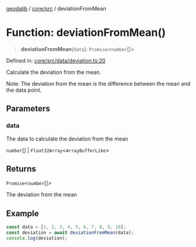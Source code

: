 [geodalib](../../../modules.md) / [core/src](../index.md) / deviationFromMean

# Function: deviationFromMean()

> **deviationFromMean**(`data`): `Promise`\<`number`[]\>

Defined in: [core/src/data/deviation.ts:20](https://github.com/GeoDaCenter/geoda-lib/blob/3f9453a08cf3d7f96b1a0d65d18359804129d8d2/js/packages/core/src/data/deviation.ts#L20)

Calculate the deviation from the mean.

Note: The deviation from the mean is the difference between the mean and the data point.

## Parameters

### data

The data to calculate the deviation from the mean

`number`[] | `Float32Array`\<`ArrayBufferLike`\>

## Returns

`Promise`\<`number`[]\>

The deviation from the mean

## Example

```ts
const data = [1, 2, 3, 4, 5, 6, 7, 8, 9, 10];
const deviation = await deviationFromMean(data);
console.log(deviation);
```
